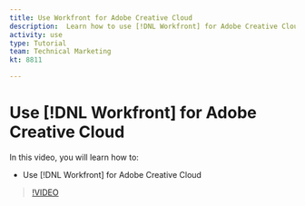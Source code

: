 ```yaml
---
title: Use Workfront for Adobe Creative Cloud
description:  Learn how to use [!DNL Workfront] for Adobe Creative Cloud
activity: use
type: Tutorial
team: Technical Marketing
kt: 8811

---
```

# Use [!DNL Workfront] for Adobe Creative Cloud

In this video, you will learn how to:

* Use [!DNL Workfront] for Adobe Creative Cloud

>[!VIDEO](https://video.tv.adobe.com/v/335112/?quality=12)
